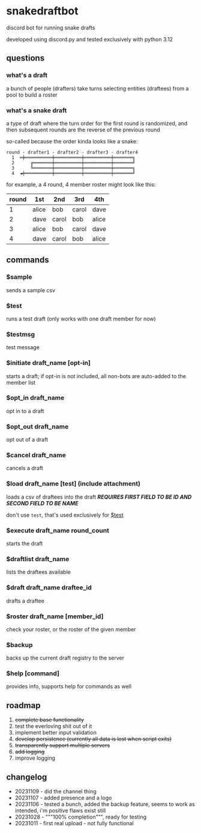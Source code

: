 # snakedraftbot

discord bot for running snake drafts

developed using discord.py and tested exclusively with python 3.12

## questions

### what's a draft

a bunch of people (drafters) take turns selecting entities (draftees) from a pool to build a roster

### what's a snake draft

a type of draft where the turn order for the first round is randomized, and then subsequent rounds are the reverse of the previous round

so-called because the order kinda looks like a snake:

```ascii
round - drafter1 - drafter2 - drafter3 - drafter4
  1  ═╪══════════╪══════════╪══════════╪═══════╗
  2      ╔═══════╪══════════╪══════════╪═══════╝
  3      ╚═══════╪══════════╪══════════╪═══════╗
  4  ◄╪══════════╪══════════╪══════════╪═══════╝
```

for example, a 4 round, 4 member roster might look like this:

|round|1st|2nd|3rd|4th|
|---|---|---|---|---|
|1|alice|bob|carol|dave|
|2|dave|carol|bob|alice|
|3|alice|bob|carol|dave|
|4|dave|carol|bob|alice|

## commands

### $sample

sends a sample csv

### $test

runs a test draft (only works with one draft member for now)

### $testmsg

test message

### $initiate draft_name [opt-in]

starts a draft; if opt-in is not included, all non-bots are auto-added to the member list

### $opt_in draft_name

opt in to a draft

### $opt_out draft_name

opt out of a draft

### $cancel draft_name

cancels a draft

### $load draft_name [test] (include attachment)

loads a csv of draftees into the draft ***REQUIRES FIRST FIELD TO BE ID AND SECOND FIELD TO BE NAME***

don't use `test`, that's used exclusively for [$test](#test)

### $execute draft_name round_count

starts the draft

### $draftlist draft_name

lists the draftees available

### $draft draft_name draftee_id

drafts a draftee

### $roster draft_name [member_id]

check your roster, or the roster of the given member

### $backup

backs up the current draft registry to the server

### $help [command]

provides info, supports help for commands as well

## roadmap

1. ~~complete base functionality~~
2. test the everloving shit out of it
3. implement better input validation
4. ~~develop persistence (currently all data is lost when script exits)~~
5. ~~transparently support multiple servers~~
6. ~~add logging~~
7. improve logging

## changelog

* 20231109 - did the channel thing
* 20231107 - added presence and a logo
* 20231106 - tested a bunch, added the backup feature, seems to work as intended, i'm positive flaws exist still
* 20231028 - """100% completion""", ready for testing
* 20231011 - first real upload - not fully functional
